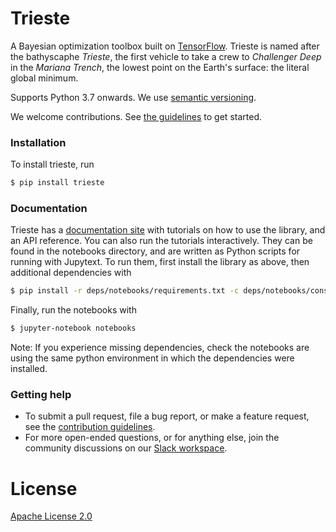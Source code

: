 # Trieste

A Bayesian optimization toolbox built on [TensorFlow](https://www.tensorflow.org/). Trieste is named after the bathyscaphe _Trieste_, the first vehicle to take a crew to _Challenger Deep_ in the _Mariana Trench_, the lowest point on the Earth's surface: the literal global minimum.

Supports Python 3.7 onwards. We use [semantic versioning](https://semver.org/).

We welcome contributions. See [the guidelines](CONTRIBUTING.md) to get started.

### Installation

To install trieste, run
```bash
$ pip install trieste
```

### Documentation

Trieste has a [documentation site](https://secondmind-labs.github.io/trieste) with tutorials on how to use the library, and an API reference. You can also run the tutorials interactively. They can be found in the notebooks directory, and are written as Python scripts for running with Jupytext. To run them, first install the library as above, then additional dependencies with
```bash
$ pip install -r deps/notebooks/requirements.txt -c deps/notebooks/constraints.txt
```
Finally, run the notebooks with
```bash
$ jupyter-notebook notebooks
```
Note: If you experience missing dependencies, check the notebooks are using the same python environment in which the dependencies were installed.

### Getting help

- To submit a pull request, file a bug report, or make a feature request, see the [contribution guidelines](CONTRIBUTING.md).
- For more open-ended questions, or for anything else, join the community discussions on our [Slack workspace](https://join.slack.com/t/secondmind-labs/shared_invite/zt-hsl5m8oj-m5VW8_ND~~~GbxPXD1Dz4A).

# License

[Apache License 2.0](LICENSE)

